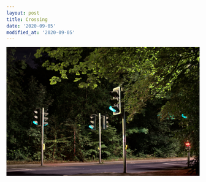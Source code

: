 ```yaml
---
layout: post
title: Crossing
date: '2020-09-05'
modified_at: '2020-09-05'
---
```


[![](/assets/img/crossing_small.jpg)](/assets/img/crossing.jpg)
